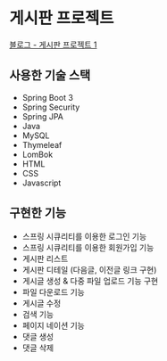 ﻿# 게시판 프로젝트

[블로그 - 게시판 프로젝트 1](https://velog.io/@wjd5464/SpringBoot-%EA%B2%8C%EC%8B%9C%ED%8C%90-%ED%94%84%EB%A1%9C%EC%A0%9D%ED%8A%B8-1)

## 사용한 기술 스택
- Spring Boot 3
- Spring Security
- Spring JPA
- Java
- MySQL
- Thymeleaf
- LomBok
- HTML
- CSS
- Javascript

## 구현한 기능
- 스프링 시큐리티를 이용한 로그인 기능
- 스프링 시큐리티를 이용한 회원가입 기능
- 게시판 리스트
- 게시판 디테일 (다음글, 이전글 링크 구현)
- 게시글 생성 & 다중 파일 업로드 기능 구현
- 파일 다운로드 기능
- 게시글 수정
- 검색 기능
- 페이지 네이션 기능
- 댓글 생성
- 댓글 삭제
